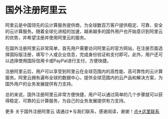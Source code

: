 # 国外注册阿里云

阿里云是中国领先的云计算服务提供商，为全球数百万客户提供稳定、可靠、安全的云计算服务。随着全球化进程的加速，越来越多的国外用户也开始意识到阿里云的优势，并希望注册并使用阿里云的服务。

在国外注册阿里云非常简单，首先用户需要访问阿里云的官方网站，在注册页面选择国际版注册，填写个人或企业信息，完成身份验证和支付即可。此外，用户还可以选择使用国际信用卡或PayPal进行支付，方便快捷。

注册阿里云后，用户可以享受到阿里云在全球范围内的高性能、高可靠性的云计算服务。阿里云拥有遍布全球的数据中心，提供全球范围内的云产品和解决方案，为国外用户的业务发展提供有力支持。

总的来说，国外注册阿里云非常方便快捷，用户可以通过简单的几个步骤就可以获得稳定、可靠的云计算服务，为自己的业务发展提供有力支持。

更多 关于国外注册阿里云 请通过✈与我们联系，感谢阅读，谢谢！[点✈这里联系](https://ads.k02.cc)